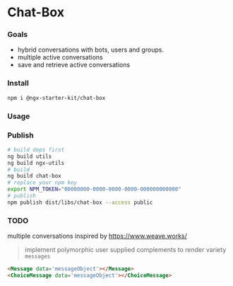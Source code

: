 # Chat-Box

### Goals

- hybrid conversations with bots, users and groups.
- multiple active conversations
- save and retrieve active conversations

### Install

```bash
npm i @ngx-starter-kit/chat-box
```

### Usage

### Publish

```bash
# build deps first
ng build utils
ng build ngx-utils
# build
ng build chat-box
# replace your npm key
export NPM_TOKEN="00000000-0000-0000-0000-000000000000"
# publish
npm publish dist/libs/chat-box --access public
```

### TODO
multiple conversations inspired by
https://www.weave.works/

> implement polymorphic user supplied complements to render variety `messages` 

```html
<Message data='messageObject'></Message>
<ChoiceMessage data='messageObject'></ChoiceMessage>
```

